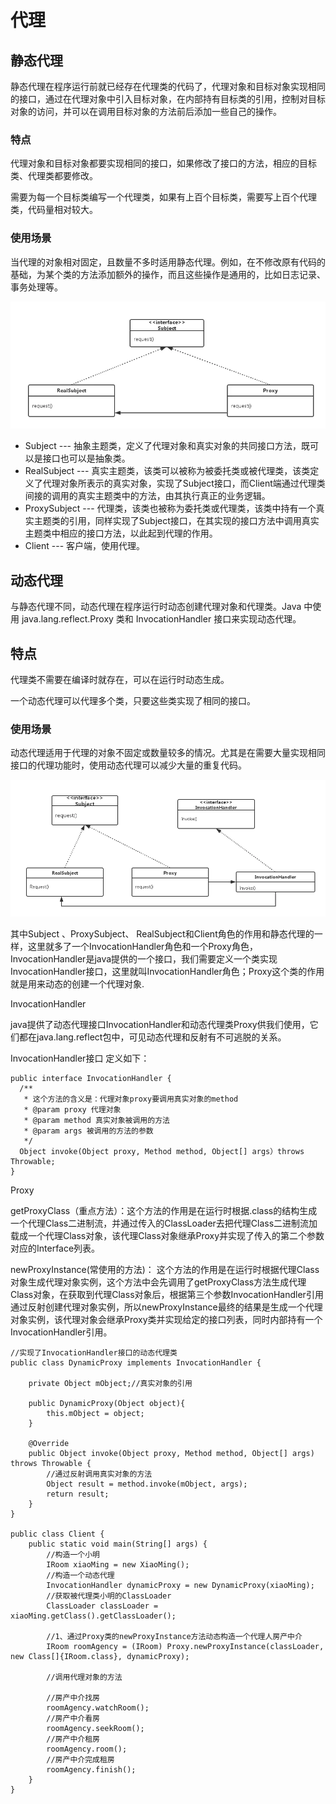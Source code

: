 # 代理
## 静态代理

静态代理在程序运行前就已经存在代理类的代码了，代理对象和目标对象实现相同的接口，通过在代理对象中引入目标对象，在内部持有目标类的引用，控制对目标对象的访问，并可以在调用目标对象的方法前后添加一些自己的操作。

### 特点

代理对象和目标对象都要实现相同的接口，如果修改了接口的方法，相应的目标类、代理类都要修改。

需要为每一个目标类编写一个代理类，如果有上百个目标类，需要写上百个代理类，代码量相对较大。

### 使用场景

当代理的对象相对固定，且数量不多时适用静态代理。例如，在不修改原有代码的基础，为某个类的方法添加额外的操作，而且这些操作是通用的，比如日志记录、事务处理等。

![](./1.png)

* Subject --- 抽象主题类，定义了代理对象和真实对象的共同接口方法，既可以是接口也可以是抽象类。
* RealSubject --- 真实主题类，该类可以被称为被委托类或被代理类，该类定义了代理对象所表示的真实对象，实现了Subject接口，而Client端通过代理类间接的调用的真实主题类中的方法，由其执行真正的业务逻辑。
* ProxySubject --- 代理类，该类也被称为委托类或代理类，该类中持有一个真实主题类的引用，同样实现了Subject接口，在其实现的接口方法中调用真实主题类中相应的接口方法，以此起到代理的作用。
* Client --- 客户端，使用代理。

## 动态代理

与静态代理不同，动态代理在程序运行时动态创建代理对象和代理类。Java 中使用 java.lang.reflect.Proxy 类和 InvocationHandler 接口来实现动态代理。

## 特点

代理类不需要在编译时就存在，可以在运行时动态生成。

一个动态代理可以代理多个类，只要这些类实现了相同的接口。

### 使用场景

动态代理适用于代理的对象不固定或数量较多的情况。尤其是在需要大量实现相同接口的代理功能时，使用动态代理可以减少大量的重复代码。

![](./2.png)

其中Subject 、ProxySubject、 RealSubject和Client角色的作用和静态代理的一样，这里就多了一个InvocationHandler角色和一个Proxy角色，InvocationHandler是java提供的一个接口，我们需要定义一个类实现InvocationHandler接口，这里就叫InvocationHandler角色；Proxy这个类的作用就是用来动态的创建一个代理对象.

InvocationHandler

java提供了动态代理接口InvocationHandler和动态代理类Proxy供我们使用，它们都在java.lang.reflect包中，可见动态代理和反射有不可逃脱的关系。

InvocationHandler接口 定义如下：

	public interface InvocationHandler {
	  /**
	   * 这个方法的含义是：代理对象proxy要调用真实对象的method
	   * @param proxy 代理对象
	   * @param method 真实对象被调用的方法
	   * @param args 被调用的方法的参数
	   */
	  Object invoke(Object proxy, Method method, Object[] args）throws Throwable;
	}


Proxy

getProxyClass（重点方法）：这个方法的作用是在运行时根据.class的结构生成一个代理Class二进制流，并通过传入的ClassLoader去把代理Class二进制流加载成一个代理Class对象，该代理Class对象继承Proxy并实现了传入的第二个参数对应的Interface列表。

newProxyInstance(常使用的方法)： 这个方法的作用是在运行时根据代理Class对象生成代理对象实例，这个方法中会先调用了getProxyClass方法生成代理Class对象，在获取到代理Class对象后，根据第三个参数InvocationHandler引用通过反射创建代理对象实例，所以newProxyInstance最终的结果是生成一个代理对象实例，该代理对象会继承Proxy类并实现给定的接口列表，同时内部持有一个InvocationHandler引用。

	//实现了InvocationHandler接口的动态代理类
	public class DynamicProxy implements InvocationHandler {
	
	    private Object mObject;//真实对象的引用
	    
	    public DynamicProxy(Object object){
	        this.mObject = object;
	    }
	
	    @Override
	    public Object invoke(Object proxy, Method method, Object[] args) throws Throwable {
	        //通过反射调用真实对象的方法
	        Object result = method.invoke(mObject, args);
	        return result;
	    }
	}
	
	public class Client {
	    public static void main(String[] args) {
	        //构造一个小明
	        IRoom xiaoMing = new XiaoMing();
	        //构造一个动态代理
	        InvocationHandler dynamicProxy = new DynamicProxy(xiaoMing);
	        //获取被代理类小明的ClassLoader
	        ClassLoader classLoader = xiaoMing.getClass().getClassLoader();
	        
	        //1、通过Proxy类的newProxyInstance方法动态构造一个代理人房产中介
	        IRoom roomAgency = (IRoom) Proxy.newProxyInstance(classLoader, new Class[]{IRoom.class}, dynamicProxy);
	        
	        //调用代理对象的方法
	        
	        //房产中介找房
	        roomAgency.watchRoom();
	        //房产中介看房
	        roomAgency.seekRoom();
	        //房产中介租房
	        roomAgency.room();
	        //房产中介完成租房
	        roomAgency.finish();
	    }
	}


